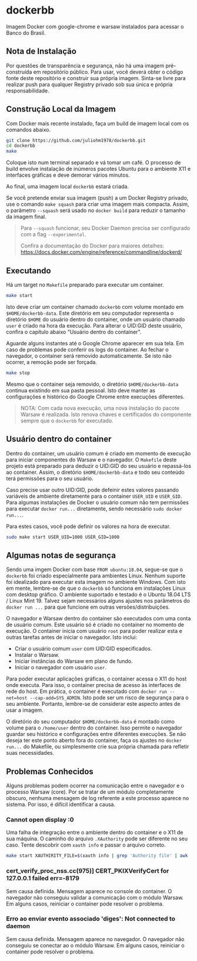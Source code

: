 # dockerbb

Imagem Docker com google-chrome e warsaw instalados para acessar o Banco do Brasil.

## Nota de Instalação

Por questões de transparência e segurança, não há uma imagem pré-construída em repositório público. Para usar, você deverá obter o código fonte deste repositório e construir sua própria imagem. Sinta-se livre para realizar push para qualquer Registry privado sob sua única e própria responsabilidade.

## Construção Local da Imagem

Com Docker mais recente instalado, faça um build de imagem local com os comandos abaixo.

```bash
git clone https://github.com/juliohm1978/dockerbb.git
cd dockerbb
make
```

Coloque isto num terminal separado e vá tomar um café. O processo de build envolve instalação de inúmeros pacotes Ubuntu para o ambiente X11 e interfaces gráficas e deve demorar vários minutos.

Ao final, uma imagem local `dockerbb` estará criada.

Se você pretende enviar sua imagem (push) a um Docker Registry privado, use o comando `make squash` para criar uma imagem mais compacta. Assim, o parâmetro `--squash` será usado no `docker build` para reduzir o tamanho da imagem final.

> Para `--squash` funcionar, seu Docker Daemon precisa ser configurado com a flag `--experimental`.
> 
> Confira a documentação do Docker para maiores detalhes: https://docs.docker.com/engine/reference/commandline/dockerd/

## Executando

Há um target no `Makefile` preparado para executar um container.

```bash
make start
```

Isto deve criar um container chamado `dockerbb` com volume montado em `$HOME/dockerbb-data`. Este diretório em seu computador representa o diretório `$HOME` do usuário dentro do container, onde um usuário chamado `user` é criado na hora da execução. Para alterar o UID:GID deste usuário, confira o capítulo abaixo "Usuário dentro do container".

Aguarde alguns instantes até o Google Chrome aparecer em sua tela. Em caso de problemas pode conferir os logs do container. Ao fechar o navegador, o container será removido automaticamente. Se isto não ocorrer, a remoção pode ser forçada.

```bash
make stop
```

Mesmo que o container seja removido, o diretório `$HOME/dockerbb-data` continua existindo em sua pasta pessoal. Isto deve manter as configurações e histórico do Google Chrome entre execuções diferentes.

> NOTA: Com cada nova execução, uma nova instalação do pacote Warsaw é realizada. Isto renova chaves e certificados do componente sempre que o `dockerbb` for executado.

## Usuário dentro do container

Dentro do container, um usuário comum é criado em momento de execução para iniciar componentes do Warsaw e o navegador. O `Makefile` deste projeto está preparado para deduzir o UID:GID do seu usuário e repassá-los ao container. Assim, o diretório `$HOME/dockerbb-data` e todo seu conteúdo terá permissões para o seu usuário.

Caso precise usar outro UID:GID, pode defeinir estes valores passando variáveis de ambiente diretamente para o container `USER_UID` e `USER_GID`. Para algumas instalações de Docker o usuário comum não tem permissões para executar `docker run...` diretamente, sendo necessário `sudo docker run...`.

Para estes casos, você pode definir os valores na hora de executar.


```bash
sudo make start USER_UID=1000 USER_GID=1000
```

## Algumas notas de segurança

Sendo uma imgem Docker com base `FROM ubuntu:18.04`, segue-se que o `dockerbb` foi criado especialmente para ambientes Linux. Nenhum suporte foi idealizado para executar esta imagem no ambiente Windows. Com isto em mente, lembre-se de que o `dockerbb` só funciona em instalações Linux com desktop gráfico. O ambiente suportado e testado é o Ubuntu 18.04 LTS / Linux Mint 19. Talvez sejam necessários alguns ajustes nos parâmetros do `docker run ...` para que funcione em outras versões/distribuições.

O navegador e Warsaw dentro do container são executados com uma conta de usuário comum. Este usuário só é criado no container no momento de execução. O container inicia com usuário `root` para poder realizar esta e outras tarefas antes de iniciar o navegador. Isto inclui:

* Criar o usuário comum `user` com UID:GID especificados.
* Instalar o Warsaw.
* Iniciar instâncias do Warsaw em plano de fundo.
* Iniciar o navegador com usuário `user`.

Para poder executar aplicações gráficas, o container acessa o X11 do host onde executa. Para isso, o container precisa de acesso às interfaces de rede do host. Em prática, o container é executado com `docker run --net=host --cap-add=SYS_ADMIN`. Isto pode ser um risco de segurança para o seu ambiente. Portanto, lembre-se de considerar este aspecto antes de usar a imagem.

O diretório do seu computador `$HOME/dockerbb-data` é montado como volume para o `/home/user` dentro do container. Isso permite o navegador guardar seu histórico e configurações entre diferentes execuções. Se não deseja ter este ponto aberto fora do container, faça os ajustes no `docker run...` do Makefile, ou simplesmente crie sua própria chamada para refletir suas necessidades.

## Problemas Conhecidos

Alguns problemas podem ocorrer na comunicação entre o navegador e o processo Warsaw (core). Por se tratar de um módulo completamente obscuro, nenhuma mensagem de log referente a este processo aparece no sistema. Por isso, é difícil identificar a causa.

### Cannot open display :0

Uma falha de integração entre o ambiente dentro do container e o X11 de sua máquina. O caminho do arquivo `.XAuthority` pode ser diferente no seu caso. Tente descobrir com `xauth info` e passar o arquivo correto.

```bash
make start XAUTHIRITY_FILE=$(xauth info | grep 'Authority file' | awk '{print $3}')
```

### cert_verify_proc_nss.cc(975)] CERT_PKIXVerifyCert for 127.0.0.1 failed err=-8179

Sem causa definida. Mensagem aparece no console do container. O navegador não conseguiu validar a comunicação com o módulo Warsaw. Em alguns casos, reiniciar o container pode resolver o problema.

### Erro ao enviar evento associado 'diges': Not connected to daemon

Sem causa definida. Mensagem aparece no navegador. O navegador não conseguiu se conectar ao o módulo Warsaw. Em alguns casos, reiniciar o container pode resolver o problema.
